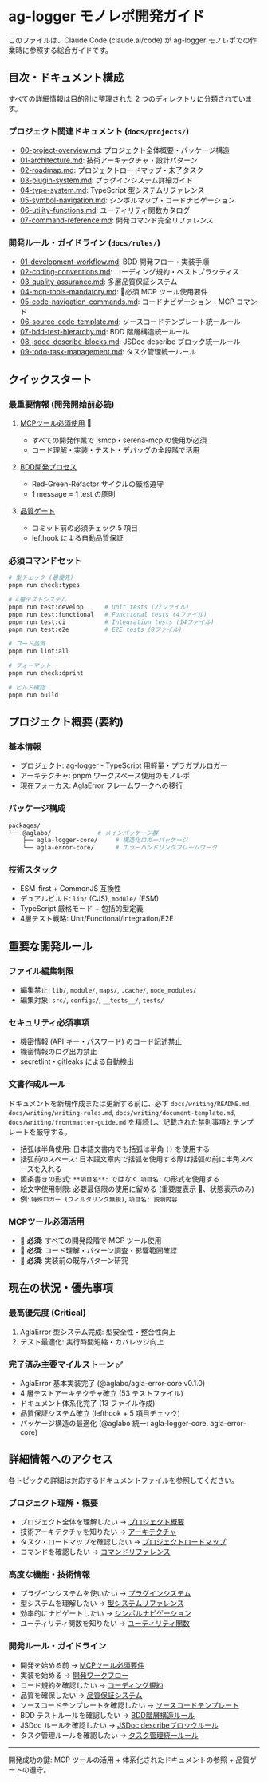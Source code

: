 # ag-logger モノレポ開発ガイド

このファイルは、Claude Code (claude.ai/code) が ag-logger モノレポでの作業時に参照する総合ガイドです。

## 目次・ドキュメント構成

すべての詳細情報は目的別に整理された 2 つのディレクトリに分類されています。

### プロジェクト関連ドキュメント (`docs/projects/`)

- [00-project-overview.md](docs/projects/00-project-overview.md): プロジェクト全体概要・パッケージ構造
- [01-architecture.md](docs/projects/01-architecture.md): 技術アーキテクチャ・設計パターン
- [02-roadmap.md](docs/projects/02-roadmap.md): プロジェクトロードマップ・未了タスク
- [03-plugin-system.md](docs/projects/03-plugin-system.md): プラグインシステム詳細ガイド
- [04-type-system.md](docs/projects/04-type-system.md): TypeScript 型システムリファレンス
- [05-symbol-navigation.md](docs/projects/05-symbol-navigation.md): シンボルマップ・コードナビゲーション
- [06-utility-functions.md](docs/projects/06-utility-functions.md): ユーティリティ関数カタログ
- [07-command-reference.md](docs/projects/07-command-reference.md): 開発コマンド完全リファレンス

### 開発ルール・ガイドライン (`docs/rules/`)

- [01-development-workflow.md](docs/rules/01-development-workflow.md): BDD 開発フロー・実装手順
- [02-coding-conventions.md](docs/rules/02-coding-conventions.md): コーディング規約・ベストプラクティス
- [03-quality-assurance.md](docs/rules/03-quality-assurance.md): 多層品質保証システム
- [04-mcp-tools-mandatory.md](docs/rules/04-mcp-tools-mandatory.md): 🔴必須 MCP ツール使用要件
- [05-code-navigation-commands.md](docs/rules/05-code-navigation-commands.md): コードナビゲーション・MCP コマンド
- [06-source-code-template.md](docs/rules/06-source-code-template.md): ソースコードテンプレート統一ルール
- [07-bdd-test-hierarchy.md](docs/rules/07-bdd-test-hierarchy.md): BDD 階層構造統一ルール
- [08-jsdoc-describe-blocks.md](docs/rules/08-jsdoc-describe-blocks.md): JSDoc describe ブロック統一ルール
- [09-todo-task-management.md](docs/rules/09-todo-task-management.md): タスク管理統一ルール

## クイックスタート

### 最重要情報 (開発開始前必読)

1. [MCPツール必須使用](docs/rules/04-mcp-tools-mandatory.md) 🔴
   - すべての開発作業で lsmcp・serena-mcp の使用が必須
   - コード理解・実装・テスト・デバッグの全段階で活用

2. [BDD開発プロセス](docs/rules/01-development-workflow.md)
   - Red-Green-Refactor サイクルの厳格遵守
   - 1 message = 1 test の原則

3. [品質ゲート](docs/rules/03-quality-assurance.md)
   - コミット前の必須チェック 5 項目
   - lefthook による自動品質保証

### 必須コマンドセット

```bash
# 型チェック (最優先)
pnpm run check:types

# 4層テストシステム
pnpm run test:develop      # Unit tests (27ファイル)
pnpm run test:functional   # Functional tests (4ファイル)
pnpm run test:ci           # Integration tests (14ファイル)
pnpm run test:e2e          # E2E tests (8ファイル)

# コード品質
pnpm run lint:all

# フォーマット
pnpm run check:dprint

# ビルド確認
pnpm run build
```

## プロジェクト概要 (要約)

### 基本情報

- プロジェクト: ag-logger - TypeScript 用軽量・プラガブルロガー
- アーキテクチャ: pnpm ワークスペース使用のモノレポ
- 現在フォーカス: AglaError フレームワークへの移行

### パッケージ構成

```bash
packages/
└── @aglabo/             # メインパッケージ群
    ├── agla-logger-core/     # 構造化ロガーパッケージ
    └── agla-error-core/      # エラーハンドリングフレームワーク
```

### 技術スタック

- ESM-first + CommonJS 互換性
- デュアルビルド: `lib/` (CJS), `module/` (ESM)
- TypeScript 厳格モード + 包括的型定義
- 4層テスト戦略: Unit/Functional/Integration/E2E

## 重要な開発ルール

### ファイル編集制限

<!-- textlint-disable ja-technical-writing/max-comma -->

- 編集禁止: `lib/`, `module/`, `maps/`, `.cache/`, `node_modules/`
- 編集対象: `src/`, `configs/`, `__tests__/`, `tests/`

<!-- textlint-enable -->

### セキュリティ必須事項

- 機密情報 (API キー・パスワード) のコード記述禁止
- 機密情報のログ出力禁止
- secretlint・gitleaks による自動検出

### 文書作成ルール

<!-- markdownlint-disable line-length -->
<!-- textlint-disable ja-technical-writing/sentence-length -->

ドキュメントを新規作成または更新する前に、必ず `docs/writing/README.md`, `docs/writing/writing-rules.md`, `docs/writing/document-template.md`, `docs/writing/frontmatter-guide.md` を精読し、記載された禁則事項とテンプレートを厳守する。

- 括弧は半角使用: 日本語文書内でも括弧は半角 `()` を使用する
- 括弧前のスペース: 日本語文章内で括弧を使用する際は括弧の前に半角スペースを入れる
- 箇条書きの形式: `**項目名**:` ではなく `項目名:` の形式を使用する
- 絵文字使用制限: 必要最低限の使用に留める (重要度表示 🔴、状態表示のみ)
- 例: `特殊ロガー (フィルタリング無視)`, `項目名: 説明内容`

<!-- textlint-enable -->
<!-- markdownlint-enable -->

### MCPツール必須活用

- 🔴 **必須**: すべての開発段階で MCP ツール使用
- 🔴 **必須**: コード理解・パターン調査・影響範囲確認
- 🔴 **必須**: 実装前の既存パターン研究

## 現在の状況・優先事項

### 最高優先度 (Critical)

1. AglaError 型システム完成: 型安全性・整合性向上
2. テスト最適化: 実行時間短縮・カバレッジ向上

### 完了済み主要マイルストーン ✅

- AglaError 基本実装完了 (@aglabo/agla-error-core v0.1.0)
- 4 層テストアーキテクチャ確立 (53 テストファイル)
- ドキュメント体系化完了 (13 ファイル作成)
- 品質保証システム確立 (lefthook + 5 項目チェック)
- パッケージ構造の最適化 (@aglabo 統一: agla-logger-core, agla-error-core)

## 詳細情報へのアクセス

各トピックの詳細は対応するドキュメントファイルを参照してください。

### プロジェクト理解・概要

- プロジェクト全体を理解したい → [プロジェクト概要](docs/projects/00-project-overview.md)
- 技術アーキテクチャを知りたい → [アーキテクチャ](docs/projects/01-architecture.md)
- タスク・ロードマップを確認したい → [プロジェクトロードマップ](docs/projects/02-roadmap.md)
- コマンドを確認したい → [コマンドリファレンス](docs/projects/07-command-reference.md)

### 高度な機能・技術情報

- プラグインシステムを使いたい → [プラグインシステム](docs/projects/03-plugin-system.md)
- 型システムを理解したい → [型システムリファレンス](docs/projects/04-type-system.md)
- 効率的にナビゲートしたい → [シンボルナビゲーション](docs/projects/05-symbol-navigation.md)
- ユーティリティ関数を知りたい → [ユーティリティ関数](docs/projects/06-utility-functions.md)

### 開発ルール・ガイドライン

- 開発を始める前 → [MCPツール必須要件](docs/rules/04-mcp-tools-mandatory.md)
- 実装を始める → [開発ワークフロー](docs/rules/01-development-workflow.md)
- コード規約を確認したい → [コーディング規約](docs/rules/02-coding-conventions.md)
- 品質を確保したい → [品質保証システム](docs/rules/03-quality-assurance.md)
- ソースコードテンプレートを確認したい → [ソースコードテンプレート](docs/rules/06-source-code-template.md)
- BDD テストルールを確認したい → [BDD階層構造ルール](docs/rules/07-bdd-test-hierarchy.md)
- JSDoc ルールを確認したい → [JSDoc describeブロックルール](docs/rules/08-jsdoc-describe-blocks.md)
- タスク管理ルールを確認したい → [タスク管理統一ルール](docs/rules/09-todo-task-management.md)

---

開発成功の鍵: MCP ツールの活用 + 体系化されたドキュメントの参照 + 品質ゲートの遵守。
